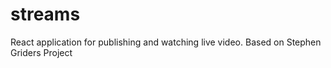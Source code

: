 # streams
React application for publishing and watching live video. Based on Stephen Griders Project
